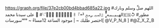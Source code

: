 
https://graph.org/file/37e2cb00bd4bbad685a22.jpg
#اللهم صلِّ وسلم وبارك على سيدنا محمد 🌺
#𓆩˹𓏺َِ  𝙼𝙾𝙽𝚉𝙴𝚁 𖠮الهہـيـٖ‌ـ‌ـبـه ٍٍٍٍٍٍّّّّّّّ『المـبـ ـࢪمـج ⏎』🇪🇬↺
#مطور سورساتᵗᵉˡᵉ ~ اختصر طلبك ~ | موجود الساعة 12مساءً[ @V_P_N_8 ]
#@Z_X_Z_B
